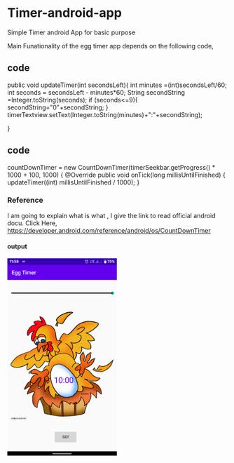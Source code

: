 # Timer-android-app
Simple Timer android App for basic purpose 

Main Funationality of the egg timer app depends on the following code,<Br/>

## code

public void updateTimer(int secondsLeft){
        int minutes =(int)secondsLeft/60;
        int seconds =  secondsLeft - minutes*60;
        String secondString =Integer.toString(seconds);
        if (seconds<=9){
            secondString="0"+secondString;
        }
         timerTextview.setText(Integer.toString(minutes)+":"+secondString);

}

## code 

countDownTimer = new CountDownTimer(timerSeekbar.getProgress() * 1000 + 100, 1000) {
                @Override
                public void onTick(long millisUntilFinished) {
                    updateTimer((int) millisUntilFinished / 1000);
                }
                
### Reference
I am going to explain what is what , I give the link to read official android docu. 
Click Here,<br/> https://developer.android.com/reference/android/os/CountDownTimer

#### output
<img src="https://github.com/prawinrajan/Timer-android-app/blob/master/Screenshot_20200401-115826.png" width="250" height="450" />
